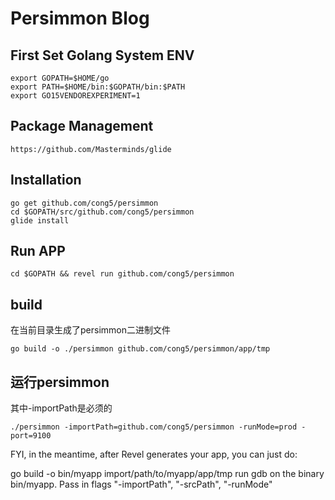 # Persimmon Blog

## First Set Golang System ENV

```
export GOPATH=$HOME/go
export PATH=$HOME/bin:$GOPATH/bin:$PATH
export GO15VENDOREXPERIMENT=1
```

## Package Management

```
https://github.com/Masterminds/glide
```

## Installation

```
go get github.com/cong5/persimmon
cd $GOPATH/src/github.com/cong5/persimmon
glide install
```

## Run APP

```
cd $GOPATH && revel run github.com/cong5/persimmon
```

## build

在当前目录生成了persimmon二进制文件

```
go build -o ./persimmon github.com/cong5/persimmon/app/tmp
```

## 运行persimmon

其中-importPath是必须的

```
./persimmon -importPath=github.com/cong5/persimmon -runMode=prod -port=9100
```

FYI, in the meantime, after Revel generates your app, you can just do:

go build -o bin/myapp import/path/to/myapp/app/tmp
run gdb on the binary bin/myapp.
Pass in flags "-importPath", "-srcPath", "-runMode"